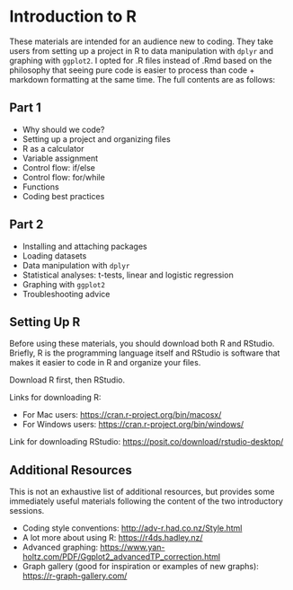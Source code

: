 # Introduction to R

These materials are intended for an audience new to coding. They take users from setting up a project in R to data manipulation with `dplyr` and graphing with `ggplot2`. I opted for .R files instead of .Rmd based on the philosophy that seeing pure code is easier to process than code + markdown formatting at the same time. The full contents are as follows:

## Part 1
* Why should we code?
* Setting up a project and organizing files
* R as a calculator
* Variable assignment
* Control flow: if/else
* Control flow: for/while
* Functions
* Coding best practices

## Part 2
* Installing and attaching packages
* Loading datasets
* Data manipulation with `dplyr`
* Statistical analyses: t-tests, linear and logistic regression
* Graphing with `ggplot2`
* Troubleshooting advice

## Setting Up R
Before using these materials, you should download both R and RStudio. Briefly, R is the programming language itself and RStudio is software that makes it easier to code in R and organize your files.

Download R first, then RStudio.

Links for downloading R:
* For Mac users: https://cran.r-project.org/bin/macosx/ 
* For Windows users: https://cran.r-project.org/bin/windows/

Link for downloading RStudio: https://posit.co/download/rstudio-desktop/

## Additional Resources

This is not an exhaustive list of additional resources, but provides some immediately useful materials following the content of the two introductory sessions.

* Coding style conventions: http://adv-r.had.co.nz/Style.html
* A lot more about using R: https://r4ds.hadley.nz/
* Advanced graphing: https://www.yan-holtz.com/PDF/Ggplot2_advancedTP_correction.html
* Graph gallery (good for inspiration or examples of new graphs): https://r-graph-gallery.com/ 
